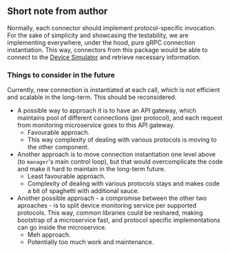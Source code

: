 ## Short note from author
Normally, each connector should implement protocol-specific invocation. For the sake of simplicity and showcasing the 
testability, we are implementing everywhere, under the hood, pure gRPC connection instantiation.
This way, connectors from this package would be able to connect to the [Device Simulator](../mocks/README.md) and
retrieve necessary information.

### Things to consider in the future
Currently, new connection is instantiated at each call, which is not efficient and scalable in the long-term.
This should be reconsidered. 
- A possible way to approach it is to have an API gateway, which maintains pool of different 
connections (per protocol), and each request from monitoring microservice goes to this API gateway.
  - Favourable approach.
  - This way complexity of dealing with various protocols is moving to the other component.
- Another approach is to move connection instantiation one level above (to `manager`'s main control loop), but that
would overcomplicate the code and make it hard to maintain in the long-term future.
  - Least favourable approach.
  - Complexity of dealing with various protocols stays and makes code a bit of spaghetti with additional sauce.
- Another possible approach - a compromise between the other two aproaches - is to split device monitoring service per 
supported protocols. This way, common libraries could be reshared, making bootstrap of a microservice fast, and 
protocol specific implementations can go inside the microservice.
  - Meh approach.
  - Potentially too much work and maintenance.

